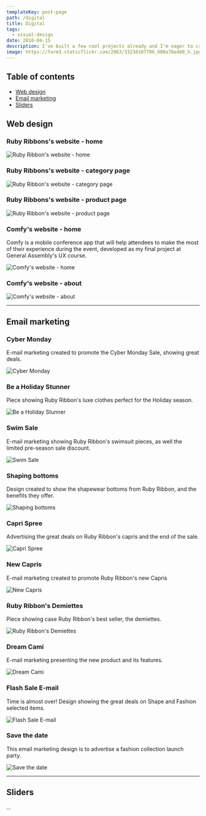 ```yaml
---
templateKey: post-page
path: /digital
title: Digital
tags:
  - visual-design
date: 2018-04-15
description: I've built a few cool projects already and I'm eager to create more, combining my visual design skills with focus on user experience! 
image: https://farm3.staticflickr.com/2863/33238107706_600a78e408_h.jpg
---
```


## Table of contents

- [Web design](#web-design)
- [Email marketing](#email-marketing)
- [Sliders](#sliders)

<a id="web-design"></a>
## Web design

### Ruby Ribbons's website - home

![Ruby Ribbon's website - home](/img/vd-digital-rr1.png)

### Ruby Ribbons's website - category page

![Ruby Ribbon's website - category page](/img/vd-digital-rr2.png)

### Ruby Ribbons's website - product page

![Ruby Ribbon's website - product page](/img/vd-digital-rr3.png)

### Comfy's website - home

Comfy is a mobile conference app that will help attendees to make the most of their experience during the event, developed as my final project at General Assembly's UX course.

![Comfy's website - home](https://farm3.staticflickr.com/2863/33238107706_600a78e408_h.jpg)

### Comfy's website - about

![Comfy's website - about](https://farm1.staticflickr.com/620/32896234830_9af87792a8_h.jpg)

---

<a id="email-marketing"></a>
## Email marketing

### Cyber Monday
E-mail marketing created to promote the Cyber Monday Sale, showing great deals.

![Cyber Monday](/img/vd-email-1.jpg)

### Be a Holiday Stunner
Piece showing Ruby Ribbon's luxe clothes perfect for the Holiday season.

![Be a Holiday Stunner](/img/vd-email-2.jpg)

### Swim Sale
E-mail marketing showing Ruby Ribbon's swimsuit pieces, as well the limited pre-season sale discount.

![Swim Sale](/img/vd-email-3.jpg)

### Shaping bottoms
Design created to show the shapewear bottoms from Ruby Ribbon, and the benefits they offer. 

![Shaping bottoms](/img/vd-email-4.jpg)

### Capri Spree
Advertising the great deals on Ruby Ribbon's capris and the end of the sale.

![Capri Spree](/img/vd-email-5.gif)

### New Capris
E-mail marketing created to promote Ruby Ribbon's new Capris 

![New Capris](/img/vd-email-6.jpg)

### Ruby Ribbon's Demiettes
Piece showing case Ruby Ribbon's best seller, the demiettes.

![Ruby Ribbon's Demiettes](/img/vd-email-7.jpg)

### Dream Cami
E-mail marketing presenting the new product and its features.

![Dream Cami](/img/vd-email-8.jpg)

### Flash Sale E-mail
Time is almost over! Design showing the great deals on Shape and Fashion selected items.

![Flash Sale E-mail](/img/vd-email-9.jpg)

### Save the date

This email marketing design is to advertise a fashion collection launch party.

![Save the date](https://farm6.staticflickr.com/5809/21456729876_df5374b2c1_h.jpg)

---

<a id="sliders"></a>
## Sliders

...